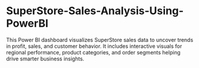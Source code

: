 # SuperStore-Sales-Analysis-Using-PowerBI
This Power BI dashboard visualizes SuperStore sales data to uncover trends in profit, sales, and customer behavior. It includes interactive visuals for regional performance, product categories, and order segments helping drive smarter business insights.
